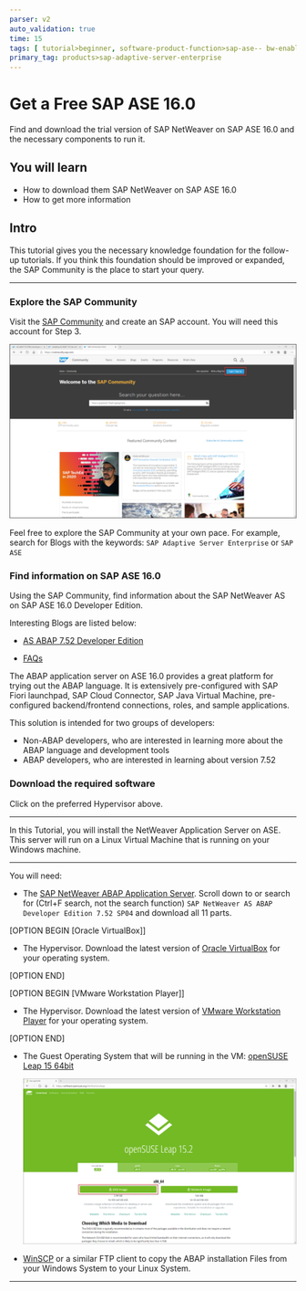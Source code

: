 ```yaml
---
parser: v2
auto_validation: true
time: 15
tags: [ tutorial>beginner, software-product-function>sap-ase-- bw-enablement, software-product-function>sap-ase-- erp-enablement, software-product-function>sap-ase-- hadr-enablement]
primary_tag: products>sap-adaptive-server-enterprise
---
```


# Get a Free SAP ASE 16.0
<!-- description --> Find and download the trial version of SAP NetWeaver on SAP ASE 16.0 and the necessary components to run it.

## You will learn
  - How to download them SAP NetWeaver on SAP ASE 16.0
  - How to get more information

## Intro
This tutorial gives you the necessary knowledge foundation for the follow-up tutorials. If you  think this foundation should be improved or expanded, the SAP Community is the place to start your query.

---

### Explore the SAP Community


Visit the [SAP Community](https://community.sap.com/) and create an SAP account. You will need this account for Step 3.

![SAP Account](01_SAP_Community.png)

Feel free to explore the SAP Community at your own pace. For example, search for Blogs with the keywords: `SAP Adaptive Server Enterprise` or `SAP ASE`



### Find information on SAP ASE 16.0


Using the SAP Community, find information about the SAP NetWeaver AS on SAP ASE 16.0 Developer Edition.

Interesting Blogs are listed below:

 - [AS ABAP 7.52 Developer Edition](https://blogs.sap.com/2019/07/01/as-abap-752-sp04-developer-edition-to-download/)

 - [FAQs](https://blogs.sap.com/2018/10/16/sap-as-abap-7.5x-developer-editions-faqs/)

The ABAP application server on ASE 16.0 provides a great platform for trying out the ABAP language. It is extensively pre-configured with SAP Fiori launchpad, SAP Cloud Connector, SAP Java Virtual Machine, pre-configured backend/frontend connections, roles, and sample applications.

This solution is intended for two groups of developers:

 - Non-ABAP developers, who are interested in learning more about the ABAP language and development tools
 - ABAP developers, who are interested in learning about version 7.52



### Download the required software


Click on the preferred Hypervisor above.

---

 In this Tutorial, you will install the NetWeaver Application Server on ASE. This server will run on a Linux Virtual Machine that is running on your Windows machine.

---

You will need:

- The [SAP NetWeaver ABAP Application Server](https://developers.sap.com/trials-downloads.html). Scroll down to or search for (Ctrl+F search, not the search function) `SAP NetWeaver AS ABAP Developer Edition 7.52 SP04` and download all 11 parts.

[OPTION BEGIN [Oracle VirtualBox]]

- The Hypervisor. Download the latest version of [Oracle VirtualBox](https://www.virtualbox.org/wiki/Downloads) for your operating system.

[OPTION END]

[OPTION BEGIN [VMware Workstation Player]]

 - The Hypervisor. Download the latest version of [VMware Workstation Player](https://my.vmware.com/en/web/vmware/downloads/info/slug/desktop_end_user_computing/vmware_workstation_player/16_0) for your operating system.

[OPTION END]

- The Guest Operating System that will be running in the VM: [openSUSE Leap 15 64bit](https://software.opensuse.org/distributions/leap)

    ![openSUSE](02_openSUSE.png)

- [WinSCP](https://winscp.net/eng/download.php) or a similar FTP client to copy the ABAP installation Files from your Windows System to your Linux System.

---


